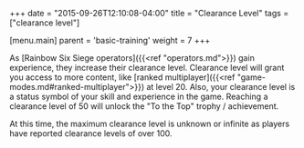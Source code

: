 +++
date = "2015-09-26T12:10:08-04:00"
title = "Clearance Level"
tags = ["clearance level"]

[menu.main]
  parent = 'basic-training'
  weight = 7
+++

As [Rainbow Six Siege operators]({{<ref "operators.md">}}) gain experience, they increase their clearance level. Clearance level will grant you access to more content, like [ranked multiplayer]({{<ref "game-modes.md#ranked-multiplayer">}}) at level 20. Also, your clearance level is a status symbol of your skill and experience in the game. Reaching a clearance level of 50 will unlock the "To the Top" trophy / achievement.

 At this time, the maximum clearance level is unknown or infinite as players have reported clearance levels of over 100.
